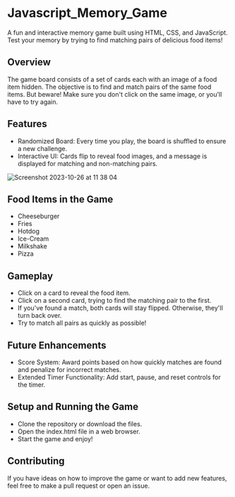 # Javascript_Memory_Game

A fun and interactive memory game built using HTML, CSS, and JavaScript. Test your memory by trying to find matching pairs of delicious food items!

## Overview
The game board consists of a set of cards each with an image of a food item hidden. The objective is to find and match pairs of the same food items. But beware! Make sure you don't click on the same image, or you'll have to try again.

## Features
- Randomized Board: Every time you play, the board is shuffled to ensure a new challenge.
- Interactive UI: Cards flip to reveal food images, and a message is displayed for matching and non-matching pairs.

![Screenshot 2023-10-26 at 11 38 04](https://github.com/clairegreenwood83/Javascript_Memory_Game/assets/118351853/0645fd3b-23c5-48b2-87b2-ead9b0a52db0)

## Food Items in the Game
- Cheeseburger
- Fries
- Hotdog
- Ice-Cream
- Milkshake
- Pizza

## Gameplay
- Click on a card to reveal the food item.
- Click on a second card, trying to find the matching pair to the first.
- If you've found a match, both cards will stay flipped. Otherwise, they'll turn back over.
- Try to match all pairs as quickly as possible!

## Future Enhancements
- Score System: Award points based on how quickly matches are found and penalize for incorrect matches.
- Extended Timer Functionality: Add start, pause, and reset controls for the timer.

## Setup and Running the Game
- Clone the repository or download the files.
- Open the index.html file in a web browser.
- Start the game and enjoy!

## Contributing
If you have ideas on how to improve the game or want to add new features, feel free to make a pull request or open an issue.
